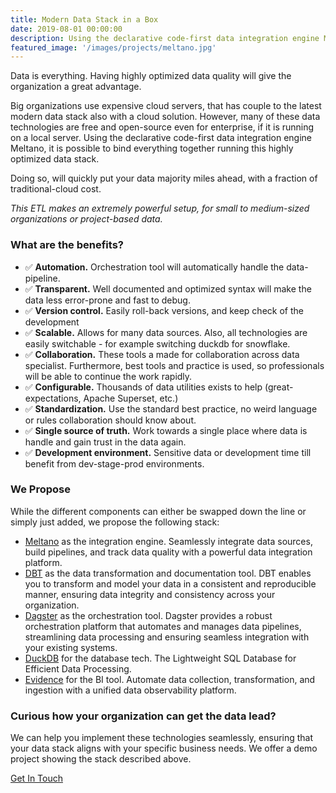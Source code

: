 ```yaml
---
title: Modern Data Stack in a Box
date: 2019-08-01 00:00:00
description: Using the declarative code-first data integration engine Meltano, it is possible to bind multiple modern data tools together for a rapid cost effective and modern data stack.
featured_image: '/images/projects/meltano.jpg'
---
```


Data is everything. Having highly optimized data quality will give the organization a great advantage. 

Big organizations use expensive cloud servers, that has couple to the latest modern data stack also with a cloud solution. However, many of these data technologies are free and open-source even for enterprise, if it is running on a local server. Using the declarative code-first data integration engine Meltano, it is possible to bind everything together running this highly optimized data stack.

Doing so, will quickly put your data majority miles ahead, with a fraction of traditional-cloud cost.

*This ETL makes an extremely powerful setup, for small to medium-sized organizations or project-based data.*

### What are the benefits?
* ✅ **Automation.**  Orchestration tool will automatically handle the data-pipeline.
* ✅ **Transparent.** Well documented and optimized syntax will make the data less error-prone and fast to debug.
* ✅ **Version control.** Easily roll-back versions, and keep check of the development
* ✅ **Scalable.** Allows for many data sources. Also, all technologies are easily switchable - for example switching duckdb for snowflake. 
* ✅ **Collaboration.** These tools a made for collaboration across data specialist. Furthermore, best tools and practice is used, so professionals will be able to continue the work rapidly. 
* ✅ **Configurable.** Thousands of data utilities exists to help (great-expectations, Apache Superset, etc.)
* ✅ **Standardization.** Use the standard best practice, no weird language or rules collaboration should know about.
* ✅ **Single source of truth.** Work towards a single place where data is handle and gain trust in the data again.
* ✅ **Development environment.** Sensitive data or development time till benefit from dev-stage-prod environments.

### We Propose

While the different components can either be swapped down the line or simply just added, we propose the following stack:

* [Meltano](https://meltano.com/) as the integration engine. Seamlessly integrate data sources, build pipelines, and track data quality with a powerful data integration platform.
* [DBT](https://www.getdbt.com/) as the data transformation and documentation tool. DBT enables you to transform and model your data in a consistent and reproducible manner, ensuring data integrity and consistency across your organization.
* [Dagster](https://dagster.io/) as the orchestration tool. Dagster provides a robust orchestration platform that automates and manages data pipelines, streamlining data processing and ensuring seamless integration with your existing systems.
* [DuckDB](https://duckdb.org/) for the database tech.  The Lightweight SQL Database for Efficient Data Processing.
* [Evidence](https://evidence.dev/) for the BI tool. Automate data collection, transformation, and ingestion with a unified data observability platform.



### Curious how your organization can get the data lead?

We can help you implement these technologies seamlessly, ensuring that your data stack aligns with your specific business needs. We offer a demo project showing the stack described above.

<a href="#" class="header__cta button--fill contact-trigger js-contact">Get In Touch</a>
